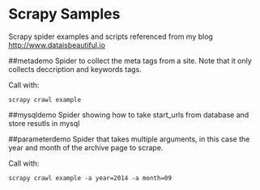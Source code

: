 Scrapy Samples
==============

Scrapy spider examples and scripts referenced from my blog http://www.dataisbeautiful.io

##metademo
Spider to collect the meta tags from a site. Note that it only collects deccription and keywords tags.

Call with:

`scrapy crawl example`

##mysqldemo
Spider showing how to take start_urls from database and store resutls in mysql

##parameterdemo
Spider that takes multiple arguments, in this case the year and month of the archive page to scrape.

Call with:

`scrapy crawl example -a year=2014 -a month=09`
